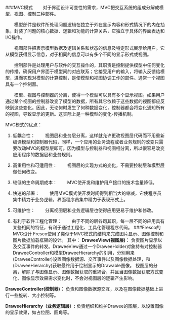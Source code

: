 ###MVC模式
　　对于界面设计可变性的需求，MVC把交互系统的组成分解成模型、视图、控制三种部件。

　　模型部件是软件所处理问题逻辑在独立于外在显示内容和形式情况下的内在抽象，封装了问题的核心数据、逻辑和功能的计算关系，它独立于具体的界面表达和I/O操作。

　　视图部件把表示模型数据及逻辑关系和状态的信息及特定形式展示给用户。它从模型获得显示信息，对于相同的信息可以有多个不同的显示形式或视图。

　　控制部件是处理用户与软件的交互操作的，其职责是控制提供模型中任何变化的传播，确保用户界面于模型间的对应联系；它接受用户的输入，将输入反馈给模型，进而实现对模型的计算控制，是使模型和视图协调工作的部件。通常一个视图具有一个控制器。

　　模型、视图与控制器的分离，使得一个模型可以具有多个显示视图。如果用户通过某个视图的控制器改变了模型的数据，所有其它依赖于这些数据的视图都应反映到这些变化。因此，无论何时发生了何种数据变化，控制器都会将变化通知所有的视图，导致显示的更新。这实际上是一种模型的变化-传播机制。
  
 MVC模式的优点：
 
1. 低耦合性：
　　视图层和业务层分离，这样就允许更改视图层代码而不用重新编译模型和控制器代码，同样，一个应用的业务流程或者业务规则的改变只需要改动MVC的模型层即可。因为模型与控制器和视图相分离，所以很容易改变应用程序的数据层和业务规则。
  
2. 高重用性和可适用性：
　　视图层的实现方式的变化，不需要控制层和模型层做任何改变。
  
3. 较低的生命周期成本：
　　MVC使开发和维护用户接口的技术含量降低。
  
4. 快速的部署：
　　使用MVC模式使开发时间得到相当大的缩减，它使程序员集中精力于业务逻辑，界面程序员集中精力于表现形式上。
  
5. 可维护性：
　　分离视图层和业务逻辑层也使得应用更易于维护和修改。
  
6. 有利于软件工程化管理：
　　由于不同的层各司其职，每一层不同的应用具有某些相同的特征，有利于通过工程化、工具化管理程序代码。
###Fresco的MVC设计
  Fresco使用了类似于MVC模式的结构来完成图片显示、图像控制和图片数据加载框架的设计。
  其中：
  __DraweeView(视图层)：__
  负责图片显示以及交互事件的转发。DraweeView通过一个DraweeHolder对象持有对控制器DraweeController和模型DraweeHierarchy的引用，分别用来(DraweeController)设置图像数据源、交互事件以及图像数据处理，和(DraweeHierarchy)获取最终用于绘制显示的Drawable图像。
  视图层的分离，解除了与图像显示、图像数据获取的重耦合，并且当图像数据获取方式变化、图像显示效果需求变化时，不会对视图层的逻辑产生影响。
  
  __DraweeController(控制器)：__
  负责和图像数据源交互，以及在图像数据基础上进行一些旋转、大小控制等。
  
  __DraweeHierarchy（业务逻辑层）:__
  负责组织和维护Drawee的图层，以设置图像的显示效果，如占位图、圆角等。
  
  